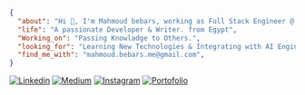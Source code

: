 

```json

{
  "about": "Hi 👋, I'm Mahmoud bebars, working as Full Stack Engineer @ Think Soultion ",
  "life": "A passionate Developer & Writer. from Egypt",
  "Working_on": "Passing Knowladge to Others.",
  "looking_for": "Learning New Technologies & Integrating with AI Engines",
  "find_me_with": "mahmoud.bebars.me@gmail.com",
}
``` 

[![Linkedin](https://img.shields.io/badge/LinkedIn-005E93?style=for-the-badge&logo=linkedin&logoColor=white)](https://www.linkedin.com/in/mbebars/)
[![Medium](https://img.shields.io/badge/Medium-black?style=for-the-badge&logo=medium&logoColor=white)](https://mbebars.medium.com)
[![Instagram](https://img.shields.io/badge/Instagram-C13584?style=for-the-badge&logo=instagram&logoColor=white)](http://instagram.com/m.bebars/)
[![Portofolio](https://img.shields.io/badge/Portofolio-black?style=for-the-badge&logo=vercel&logoColor=white)](https://mahmoud-bebars.vercel.app)

